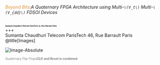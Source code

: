 ###### <span style="color:#e49436">Beyond Bits</span>:A Quaternary FPGA Architecture using Multi-`\(V_t\)` Multi-`\(V_{dd}\)` FDSOI Devices

<div>
<span style="font-family:Helvetica Neue; color blue;font-size:0.4em;font-weight:bold"> Sumanta Chaudhuri </b></span> 
<span style="font-family:Helvetica Neue; color blue;font-size:0.4em;font-weight:bold"> Telecom ParisTech </b></span>  
<span style="font-family:Helvetica Neue; color blue;font-size:0.4em; font-weight:bold"> 46, Rue Barrault Paris  </b></span>  
</div>
+++
<div>
Sumanta Chaudhuri
Telecom ParisTech
46, Rue Barrault Paris
</div>
@title[Images]


![Image-Absolute](https://perso.telecom-paristech.fr/chaudhur/tmp/4VL_FF.svg)

<span style="color:gray; font-size:0.7em">Quaternary Flip-Flops<b>CLK and Reset is combined</b></span>

